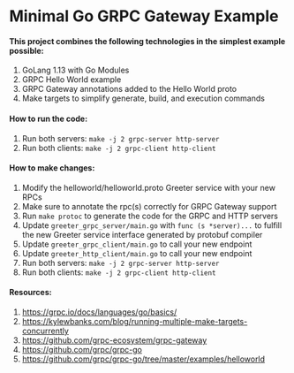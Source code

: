 # Minimal Go GRPC Gateway Example

#### This project combines the following technologies in the simplest example possible:

1. GoLang 1.13 with Go Modules
2. GRPC Hello World example
3. GRPC Gateway annotations added to the Hello World proto
4. Make targets to simplify generate, build, and execution commands

#### How to run the code:
1. Run both servers: `make -j 2 grpc-server http-server`
2. Run both clients: `make -j 2 grpc-client http-client`

#### How to make changes:
1. Modify the helloworld/helloworld.proto Greeter service with your new RPCs
2. Make sure to annotate the rpc(s) correctly for GRPC Gateway support
3. Run `make protoc` to generate the code for the GRPC and HTTP servers
4. Update `greeter_grpc_server/main.go` with `func (s *server)...` to fulfill the new Greeter service interface generated by protobuf compiler
5. Update `greeter_grpc_client/main.go` to call your new endpoint
6. Update `greeter_http_client/main.go` to call your new endpoint
7. Run both servers: `make -j 2 grpc-server http-server`
8. Run both clients: `make -j 2 grpc-client http-client`

#### Resources:
1. https://grpc.io/docs/languages/go/basics/
2. https://kylewbanks.com/blog/running-multiple-make-targets-concurrently
3. https://github.com/grpc-ecosystem/grpc-gateway
4. https://github.com/grpc/grpc-go
5. https://github.com/grpc/grpc-go/tree/master/examples/helloworld